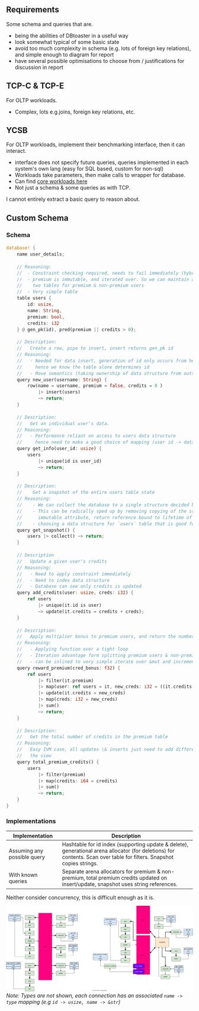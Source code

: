 ## Requirements
Some schema and queries that are.
- being the abilities of DBtoaster in a useful way
- look somewhat typical of some basic state
- avoid too much complexity in schema (e.g. lots of foreign key relations), and simple enough to diagram for report
- have several possible optimisations to choose from / justifications for discussion in report

## TCP-C & TCP-E
For OLTP workloads.
- Complex, lots e.g.joins, foreign key relations, etc.

## YCSB
For OLTP workloads, implement their benchmarking interface, then it can interact.
- interface does not specify future queries, queries implemented in each system's own lang (easy for SQL based, custom for non-sql)
- Workloads take parameters, then make calls to wrapper for database. 
- Can find [core workloads here](https://github.com/brianfrankcooper/YCSB/tree/master/core/src/main/java/site/ycsb/workloads)
- Not just a schema & some queries as with TCP.

I cannot entirely extract a basic query to reason about.

## Custom Schema
### Schema
```rust
database! {
    name user_details;

    // Reasoning:
    //  - Constraint checking required, needs to fail immediately (hybrid IVM)
    //  - premium is immutable, and iterated over. So we can maintain a view of
    //    two tables for premium & non-premium users
    //  - Very simple table
    table users {
        id: usize,
        name: String,
        premium: bool,
        credits: i32
    } @ gen_pk(id), pred(premium || credits > 0);

    // Description:
    //   Create a row, pipe to insert, insert returns gen_pk id
    // Reasoning:
    //   - Needed for data insert, generation of id only occurs from here,
    //     hence we know the table alone determines id
    //   - Move semantics (taking ownership of data structure from outside the database)
    query new_user(username: String) {
        row(name = username, premium = false, credits = 0 ) 
            |> insert(users) 
            ~> return;
    }

    // Description:
    //   Get an individual user's data.
    // Reasoning:
    //   - Performance reliant on access to users data structure
    //     hence need to make a good choice of mapping (user id -> data) here.
    query get_info(user_id: usize) {
        users 
            |> unique(id is user_id) 
            ~> return;
    }

    // Description: 
    //    Get a snapshot of the entire users table state
    // Reasoning:
    //    - We can collect the database to a single structure decided by the compiler.
    //    - This can be radically sped up by removing copying of the string (no row deletions, 
    //      immutable attribute, return reference bound to lifetime of database).
    //    - choosing a data structure for `users` table that is good for iteration
    query get_snapshot() {
        users |> collect() ~> return;
    }

    // Description
    //   Update a given user's credits
    // Reasoning:
    //   - Need to apply constraint immediately
    //   - Need to index data structure
    //   - Database can see only credits is updated
    query add_credits(user: usize, creds: i32) {
        ref users 
            |> unique(it.id is user) 
            ~> update(it.credits = credits + creds);
    }

    // Description:
    //   Apply multiplier bonus to premium users, and return the number of credits added
    // Reasoning:
    //   - Applying function over a tight loop
    //   - Iteration advantage form splitting premium users & non-premium
    //   - can be inlined to very simple iterate over &mut and increment sum
    query reward_premium(cred_bonus: f32) {
        ref users 
            |> filter(it.premium)
            |> map(user: ref users = it, new_creds: i32 = ((it.credits as f32) * cred_bonus) as i32)
            |> update(it.credits = new_creds)
            |> map(creds: i32 = new_creds)
            |> sum()
            ~> return;
    }

    // Description:
    //   Get the total number of credits in the premium table
    // Reasoning:
    //   Easy IVM case, all updates \& inserts just need to add difference to 
    //   the view
    query total_premium_credits() {
        users
            |> filter(premium)
            |> map(credits: i64 = credits) 
            |> sum() 
            ~> return;
    }
}
```

### Implementations

| Implementation | Description |
|-|-|
| Assuming any possible query | Hashtable for id index (supporting update & delete), generational arena allocator (for deletions) for contents. Scan over table for filters. Snapshot copies strings. |
| With known queries | Separate arena allocators for premium & non-premium, total premium credits updated on insert/update, snapshot uses string references. |

Neither consider concurrency, this is difficult enough as it is.

![](./../diagrams/users_test_query.drawio.svg)
*Note: Types are not shown, each connection has an associated `name -> type` mapping (e.g `id -> usize, name -> &str`)*